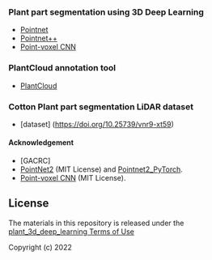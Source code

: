 ### Plant part segmentation using 3D Deep Learning


- [Pointnet](https://github.com/UGA-BSAIL/plant_3d_deep_learning/tree/main/plant_part_segmentation/pointnet_pointnetpp_pvcnn#pointnet) 
- [Pointnet++](https://github.com/UGA-BSAIL/plant_3d_deep_learning/tree/main/plant_part_segmentation/pointnet_pointnetpp_pvcnn#pointnet-1)
- [Point-voxel CNN](https://github.com/UGA-BSAIL/plant_3d_deep_learning/tree/main/plant_part_segmentation/pointnet_pointnetpp_pvcnn#point-voxel-cnn)

### PlantCloud annotation tool
- [PlantCloud](https://github.com/UGA-BSAIL/plant_3d_deep_learning/tree/main/plant_annotation)

### Cotton Plant part segmentation LiDAR dataset
- [dataset] (https://doi.org/10.25739/vnr9-xt59)

#### Acknowledgement

- [GACRC] 
- [PointNet2](https://github.com/charlesq34/pointnet2) (MIT License) and [Pointnet2_PyTorch](https://github.com/erikwijmans/Pointnet2_PyTorch).
- [Point-voxel CNN](https://github.com/mit-han-lab/pvcnn) (MIT License).

## License
The materials in this repository is released under the [plant_3d_deep_learning Terms of Use](https://github.com/UGA-BSAIL/plant_3d_deep_learning/blob/main/Terms_of_use.pdf)

Copyright (c) 2022
